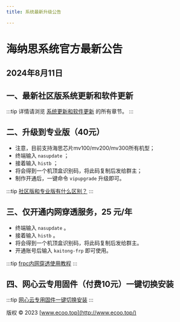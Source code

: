 ```yaml
---
title: 系统最新升级公告

---
```


# 海纳思系统官方最新公告

## 2024年8月11日

## 一、最新社区版系统更新和软件更新

:::tip
详情请浏览 [系统更新和软件更新](/docs/nas-skill/otaupdate) 的所有章节。
:::

## 二、升级到专业版（40元）
- 注意，目前支持海思芯片mv100/mv200/mv300所有机型；
- 终端输入 `nasupdate` ；
- 接着输入 `histb` ；
- 将会得到一个机顶盒识别码，将此码复制后发给群主；  
- 制作开通后，一键命令 `vipupgrade` 升级即可。

:::tip
[社区版和专业版有什么区别？](/vippro)
:::


## 三、仅开通内网穿透服务，25 元/年
- 终端输入 `nasupdate` 。
- 接着输入 `histb` 。
- 将会得到一个机顶盒识别码，将此码复制后发给群主。
- 开通账号后输入 `kaitong-frp` 即可使用。

:::tip
[frpc内网穿透使用教程](/docs/nas-skill/frpc)
:::



## 四、网心云专用固件（付费10元）一键切换安装

:::tip
[网心云专用固件一键切换安装](/docs/nas-skill/onething)
:::




版权 © 2023 [www.ecoo.top](http://www.ecoo.top/)

